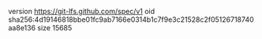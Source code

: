 version https://git-lfs.github.com/spec/v1
oid sha256:4d19146818bbe01fc9ab7166e0314b1c7f9e3c21528c2f05126718740aa8e136
size 15685
